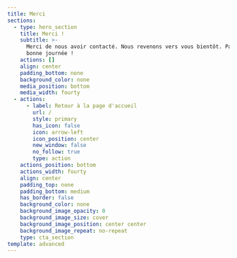 ```yaml
---
title: Merci
sections:
  - type: hero_section
    title: Merci !
    subtitle: >-
      Merci de nous avoir contacté. Nous revenons vers vous bientôt. Passez une
      bonne journée !
    actions: []
    align: center
    padding_bottom: none
    background_color: none
    media_position: bottom
    media_width: fourty
  - actions:
      - label: Retour à la page d'accueil
        url: /
        style: primary
        has_icon: false
        icon: arrow-left
        icon_position: center
        new_window: false
        no_follow: true
        type: action
    actions_position: bottom
    actions_width: fourty
    align: center
    padding_top: none
    padding_bottom: medium
    has_border: false
    background_color: none
    background_image_opacity: 0
    background_image_size: cover
    background_image_position: center center
    background_image_repeat: no-repeat
    type: cta_section
template: advanced
---
```

